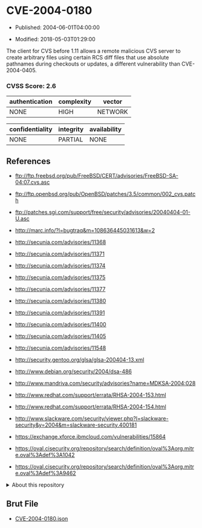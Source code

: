 # CVE-2004-0180

- Published: 2004-06-01T04:00:00

- Modified: 2018-05-03T01:29:00

The client for CVS before 1.11 allows a remote malicious CVS server to create arbitrary files using certain RCS diff files that use absolute pathnames during checkouts or updates, a different vulnerability than CVE-2004-0405.

### CVSS Score: **2.6**

| authentication | complexity | vector |
| --- | --- | --- |
| NONE | HIGH | NETWORK |

| confidentiality | integrity | availability |
| --- | --- | --- |
| NONE | PARTIAL | NONE |

## References

* ftp://ftp.freebsd.org/pub/FreeBSD/CERT/advisories/FreeBSD-SA-04:07.cvs.asc

* ftp://ftp.openbsd.org/pub/OpenBSD/patches/3.5/common/002_cvs.patch

* ftp://patches.sgi.com/support/free/security/advisories/20040404-01-U.asc

* http://marc.info/?l=bugtraq&m=108636445031613&w=2

* http://secunia.com/advisories/11368

* http://secunia.com/advisories/11371

* http://secunia.com/advisories/11374

* http://secunia.com/advisories/11375

* http://secunia.com/advisories/11377

* http://secunia.com/advisories/11380

* http://secunia.com/advisories/11391

* http://secunia.com/advisories/11400

* http://secunia.com/advisories/11405

* http://secunia.com/advisories/11548

* http://security.gentoo.org/glsa/glsa-200404-13.xml

* http://www.debian.org/security/2004/dsa-486

* http://www.mandriva.com/security/advisories?name=MDKSA-2004:028

* http://www.redhat.com/support/errata/RHSA-2004-153.html

* http://www.redhat.com/support/errata/RHSA-2004-154.html

* http://www.slackware.com/security/viewer.php?l=slackware-security&y=2004&m=slackware-security.400181

* https://exchange.xforce.ibmcloud.com/vulnerabilities/15864

* https://oval.cisecurity.org/repository/search/definition/oval%3Aorg.mitre.oval%3Adef%3A1042

* https://oval.cisecurity.org/repository/search/definition/oval%3Aorg.mitre.oval%3Adef%3A9462

<details>
<summary>About this repository</summary> 

  This repository is part of the project [Live Hack CVE](https://github.com/Live-Hack-CVE). Main website can be found [www.live-hack.org](https://www.live-hack.org) 
  
  Made by [Sn0wAlice](https://github.com/Sn0wAlice) for the people that care about security and need to have a feed of the latest CVEs. Hope you enjoy it, don't forget to star the repo and follow me on [Twitter](https://twitter.com/Sn0wAlice) and [Github](https://github.com/Sn0wAlice). And that is my [personnal website](https://www.alice-snow.me/)

  - [Home Page](https://github.com/Live-Hack-CVE)
  - [Framework](https://github.com/Live-Hack-CVE/cve-framework)
  - [CVE database](https://github.com/Live-Hack-CVE/full_database)
  - [Changelog](https://github.com/Live-Hack-CVE/Changelog)
</details>

## Brut File

* [CVE-2004-0180.json](https://raw.githubusercontent.com/Live-Hack-CVE/full_database/main/cves/2004/CVE-2004-0180.json)

